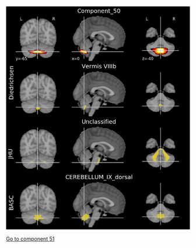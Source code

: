 ![50](preliminary/50.jpg "Component 50")

[Go to component 51](https://parietal-inria.github.io/MODL_atlas/128/51 "Component 51")
